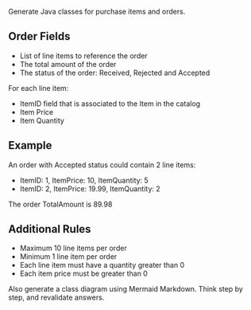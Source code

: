 Generate Java classes for purchase items and orders.

## Order Fields
- List of line items to reference the order
- The total amount of the order
- The status of the order: Received, Rejected and Accepted

For each line item:
- ItemID field that is associated to the Item in the catalog
- Item Price
- Item Quantity

## Example
An order with Accepted status could contain 2 line items:
- ItemID: 1, ItemPrice: 10, ItemQuantity: 5
- ItemID: 2, ItemPrice: 19.99, ItemQuantity: 2

The order TotalAmount is 89.98

## Additional Rules
- Maximum 10 line items per order
- Minimum 1 line item per order
- Each line item must have a quantity greater than 0
- Each item price must be greater than 0

Also generate a class diagram using Mermaid Markdown.
Think step by step, and revalidate answers.